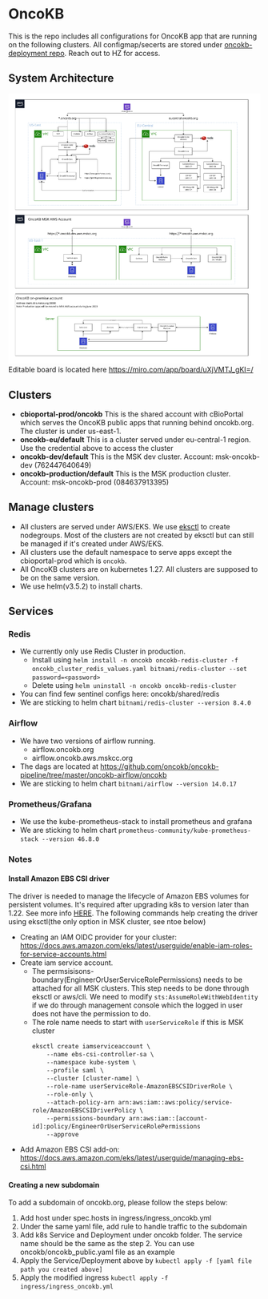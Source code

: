 # OncoKB

This is the repo includes all configurations for OncoKB app that are running on the following clusters. All
configmap/secerts are stored
under [oncokb-deployment repo](https://github.com/knowledgesystems/oncokb-deployment/tree/master/credentails). Reach out
to HZ for access.

## System Architecture

![OncoKB Architecture Diagram - OncoKB Arch - Full Preview.jpg](assets/OncoKB_Architecture_Diagram.jpg)  
Editable board is located here https://miro.com/app/board/uXjVMTJ_gKI=/

## Clusters

- **cbioportal-prod/oncokb** This is the shared account with cBioPortal which serves the OncoKB public apps that running
  behind oncokb.org. The cluster is under us-east-1.
- **oncokb-eu/default** This is a cluster served under eu-central-1 region. Use the credential above to access the
  cluster
- **oncokb-dev/default** This is the MSK dev cluster. Account: msk-oncokb-dev (762447640649)
- **oncokb-production/default** This is the MSK production cluster. Account: msk-oncokb-prod (084637913395)

## Manage clusters

- All clusters are served under AWS/EKS. We use [eksctl](https://eksctl.io/) to create nodegroups. Most of the clusters
  are not created by eksctl but can still be managed if it's created under AWS/EKS.
- All clusters use the default namespace to serve apps except the cbioportal-prod which is `oncokb`.
- All OncoKB clusters are on kubernetes 1.27. All clusters are supposed to be on the same version.
- We use helm(v3.5.2) to install charts.

## Services

### Redis

- We currently only use Redis Cluster in production.
    - Install
      using `helm install -n oncokb oncokb-redis-cluster -f oncokb_cluster_redis_values.yaml bitnami/redis-cluster --set password=<password>`
    - Delete using `helm uninstall -n oncokb oncokb-redis-cluster`
- You can find few sentinel configs here: oncokb/shared/redis
- We are sticking to helm chart `bitnami/redis-cluster --version 8.4.0`

### Airflow

- We have two versions of airflow running.
    - airflow.oncokb.org
    - airflow.oncokb.aws.mskcc.org
- The dags are located at https://github.com/oncokb/oncokb-pipeline/tree/master/oncokb-airflow/oncokb
- We are sticking to helm chart `bitnami/airflow --version 14.0.17`

### Prometheus/Grafana

- We use the kube-prometheus-stack to install prometheus and grafana
- We are sticking to helm chart `prometheus-community/kube-prometheus-stack --version 46.8.0`

### Notes

#### Install Amazon EBS CSI driver

The driver is needed to manage the lifecycle of Amazon EBS volumes for persistent volumes.
It's required after upgrading k8s to version later than 1.22. See more
info [HERE](https://docs.aws.amazon.com/eks/latest/userguide/ebs-csi.html).
The following commands help creating the driver using eksctl(the only option in MSK cluster, see ntoe below)

- Creating an IAM OIDC provider for your
  cluster: https://docs.aws.amazon.com/eks/latest/userguide/enable-iam-roles-for-service-accounts.html
- Create iam service account.
    - The permsisisons-boundary(EngineerOrUserServiceRolePermissions) needs to be attached for all MSK clusters. This
      step needs to be done through eksctl or aws/cli. We need to modify `sts:AssumeRoleWithWebIdentity` if we do
      through management console which the logged in user does not have the permission to do.
    - The role name needs to start with `userServiceRole` if this is MSK cluster
      ```commandline
      eksctl create iamserviceaccount \
          --name ebs-csi-controller-sa \
          --namespace kube-system \
          --profile saml \
          --cluster [cluster-name] \
          --role-name userServiceRole-AmazonEBSCSIDriverRole \
          --role-only \
          --attach-policy-arn arn:aws:iam::aws:policy/service-role/AmazonEBSCSIDriverPolicy \
          --permissions-boundary arn:aws:iam::[account-id]:policy/EngineerOrUserServiceRolePermissions
          --approve
      ```
- Add Amazon EBS CSI add-on: https://docs.aws.amazon.com/eks/latest/userguide/managing-ebs-csi.html

#### Creating a new subdomain

To add a subdomain of oncokb.org, please follow the steps below:

1. Add host under spec.hosts in ingress/ingress_oncokb.yml
2. Under the same yaml file, add rule to handle traffic to the subdomain
3. Add k8s Service and Deployment under oncokb folder. The service name should be the same as the step 2. You can use
   oncokb/oncokb_public.yaml file as an example
4. Apply the Service/Deployment above by `kubectl apply -f [yaml file path you created above]`
5. Apply the modified ingress `kubectl apply -f ingress/ingress_oncokb.yml`
